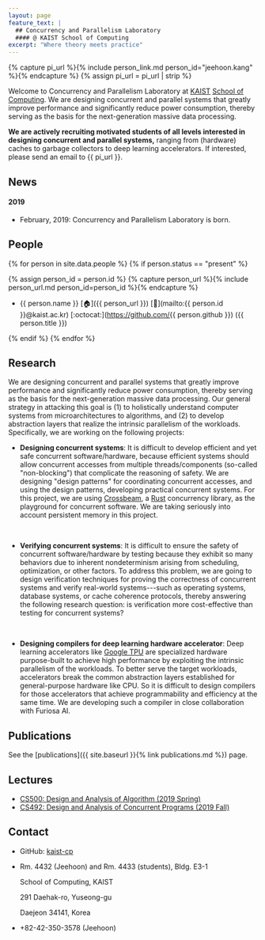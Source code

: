 ```yaml
---
layout: page
feature_text: |
  ## Concurrency and Parallelism Laboratory
  #### @ KAIST School of Computing
excerpt: "Where theory meets practice"
---
```


{% capture pi_url %}{% include person_link.md person_id="jeehoon.kang" %}{% endcapture %}
{% assign pi_url = pi_url | strip %}

Welcome to Concurrency and Parallelism Laboratory at [KAIST](https://www.kaist.ac.kr) [School of
Computing](https://cs.kaist.ac.kr). We are designing concurrent and parallel systems that greatly
improve performance and significantly reduce power consumption, thereby serving as the basis for the
next-generation massive data processing.

**We are actively recruiting motivated students of all levels interested in designing concurrent and
parallel systems,** ranging from (hardware) caches to garbage collectors to deep learning
accelerators.  If interested, please send an email to {{ pi_url }}.



## News

#### 2019

- February, 2019: Concurrency and Parallelism Laboratory is born.



## People

{% for person in site.data.people %}
{% if person.status == "present" %}

{% assign person_id = person.id %}
{% capture person_url %}{% include person_url.md person_id=person_id %}{% endcapture %}

- {{ person.name }}
  [:house:]({{ person_url }})
  [:e-mail:](mailto:{{ person.id }}@kaist.ac.kr)
  [:octocat:](https://github.com/{{ person.github }})
  ({{ person.title }})

{% endif %}
{% endfor %}



## Research

We are designing concurrent and parallel systems that greatly improve performance and significantly
reduce power consumption, thereby serving as the basis for the next-generation massive data
processing. Our general strategy in attacking this goal is (1) to holistically understand computer
systems from microarchitectures to algorithms, and (2) to develop abstraction layers that realize
the intrinsic parallelism of the workloads. Specifically, we are working on the following projects:

- **Designing concurrent systems**: It is difficult to develop efficient and yet safe concurrent
  software/hardware, because efficient systems should allow concurrent accesses from multiple
  threads/components (so-called "non-blocking") that complicate the reasoning of safety. We are
  designing "design patterns" for coordinating concurrent accesses, and using the design patterns,
  developing practical concurrent systems. For this project, we are using
  [Crossbeam](https://github.com/crossbeam-rs/crossbeam), a [Rust](https://www.rust-lang.org)
  concurrency library, as the playground for concurrent software. We are taking seriously into
  account persistent memory in this project.

  <br />

- **Verifying concurrent systems**: It is difficult to ensure the safety of concurrent
  software/hardware by testing because they exhibit so many behaviors due to inherent nondeterminism
  arising from scheduling, optimization, or other factors. To address this problem, we are going to
  design verification techniques for proving the correctness of concurrent systems and verify
  real-world systems---such as operating systems, database systems, or cache coherence protocols,
  thereby answering the following research question: is verification more cost-effective than
  testing for concurrent systems?

  <br />

- **Designing compilers for deep learning hardware accelerator**: Deep learning accelerators like
  [Google TPU](https://cloud.google.com/tpu/) are specialized hardware purpose-built to achieve high
  performance by exploiting the intrinsic parallelism of the workloads. To better serve the target
  workloads, accelerators break the common abstraction layers established for general-purpose
  hardware like CPU. So it is difficult to design compilers for those accelerators that achieve
  programmability and efficiency at the same time. We are developing such a compiler in close
  collaboration with Furiosa AI.


## Publications

See the [publications]({{ site.baseurl }}{% link publications.md %}) page.


## Lectures

- [CS500: Design and Analysis of Algorithm (2019 Spring)](https://github.com/kaist-cp/cs500-2019s)
- [CS492: Design and Analysis of Concurrent Programs (2019 Fall)](https://github.com/kaist-cp/cs492-concur)


## Contact

- GitHub: [kaist-cp](https://github.com/kaist-cp)

- Rm. 4432 (Jeehoon) and Rm. 4433 (students), Bldg. E3-1

  School of Computing, KAIST

  291 Daehak-ro, Yuseong-gu

  Daejeon 34141, Korea

- +82-42-350-3578 (Jeehoon)
